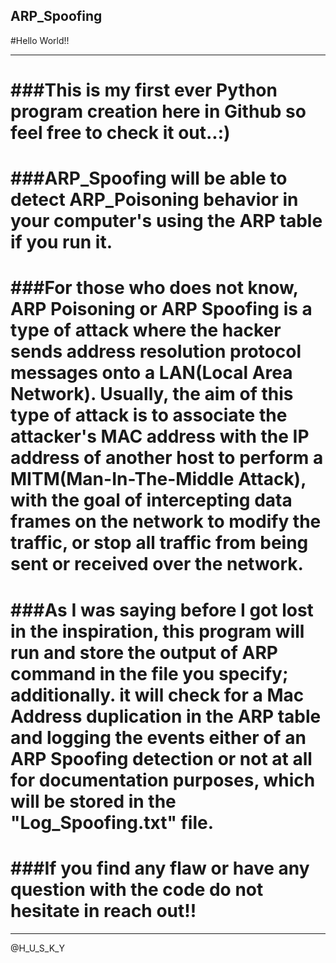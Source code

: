 ## ARP_Spoofing

#Hello World!!
********************************************************************************************************************************************************************
  ###This is my first ever Python program creation here in Github so feel free to check it out..:)
=========================================================================================================
  ###ARP_Spoofing will be able to detect ARP_Poisoning behavior in your computer's using the ARP table if you run it.
=========================================================================================================
  ###For those who does not know, ARP Poisoning or ARP Spoofing is a type of attack where the hacker sends address resolution protocol messages onto a LAN(Local Area Network). Usually, the aim of this type of attack is to associate the attacker's MAC address with the IP address of another host to perform a MITM(Man-In-The-Middle Attack), with the goal of intercepting data frames on the network to modify the traffic, or stop all traffic from being sent or received over the network.
=========================================================================================================
  ###As I was saying before I got lost in the inspiration, this program will run and store the output of ARP command in the file you specify; additionally. it will check for a Mac Address duplication in the ARP table and logging the events either of an ARP Spoofing detection or not at all for documentation purposes, which will be stored in the "Log_Spoofing.txt" file.
=========================================================================================================
  ###If you find any flaw or have any question with the code do not hesitate in reach out!!
=========================================================================================================
********************************************************************************************************************************************************************
@H_U_S_K_Y
